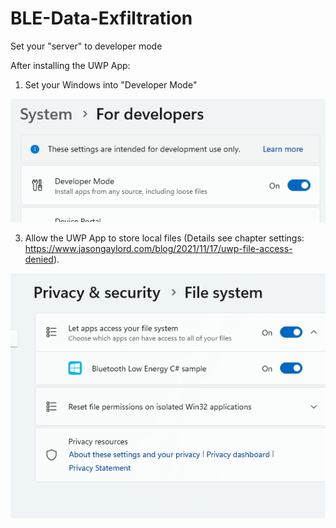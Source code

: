 # BLE-Data-Exfiltration

Set your "server" to developer mode

After installing the UWP App:
1) Set your Windows into "Developer Mode"

![Developer Mode](image-1.png)

3) Allow the UWP App to store local files (Details see chapter settings: https://www.jasongaylord.com/blog/2021/11/17/uwp-file-access-denied).

![alt text](image.png)
